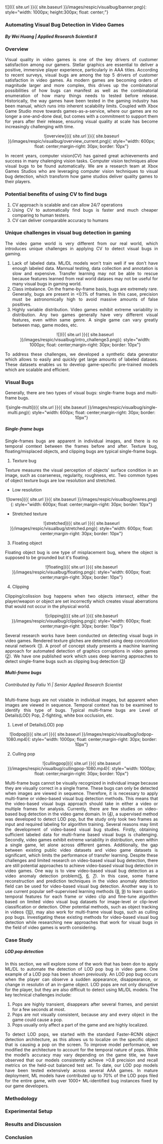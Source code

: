 ![]({{ site.url }}{{ site.baseurl }}/images/respic/visualbug/banner.png){: style="width: 1000px; height:300px; float: center;"}

### Automating Visual Bug Detection in Video Games
##### By Wei Huang | Applied Research Scientist II


### Overview
<div style="text-align: justify">

Visual quality in video games is one of the key drivers of customer satisfaction among our gamers. Stellar graphics are essential to deliver a positive, immersive player experience, particularly in AAA titles. According to recent surveys, visual bugs are among the top 5 drivers of customer satisfaction in video games. As modern games are becoming orders of magnitude larger and more complex, this drives up the combinatorial possibilities of how bugs can manifest as well as the combinatorial enumeration of how many things needs to tested before release. Historically, the way games have been tested in the gaming industry has been manual, which runs into inherent scalability limits. Coupled with Xbox Game Studio move towards games-as-a-service, where our games are no longer a one-and-done deal, but comes with a commitment to support them for years after their release, ensuring visual quality at scale has become increasingly challenging with time. 

<p align="center">
![overview]({{ site.url }}{{ site.baseurl }}/images/respic/visualbug/overview_current.png){: style="width: 600px; float: center;margin-right: 30px; border: 10px"}
</p>

In recent years, computer vision(CV) has gained great achievements and success in many chalenging vision tasks. Computer vision techniques allow visual bugs to be found automatically. We are a research team at Xbox Games Studios who are leveraging computer vision techniques to visual bug detection, which transform how game studios deliver quality games to their players. 

### Potential benefits of using CV to find bugs

<ol>
<li>
 CV approach is scalable and can allow 24/7 operations
</li>
<li>
 Using CV to automatically find bugs is faster and much cheaper comparing to human testers.
</li>
<li>
 CV can deliver comparable accuracy to humans
</li>
</ol>

### Unique challenges in visual bug detection in gaming
<div style="text-align: justify">

The video game world is very different from our real world, which introduces unique challenges in applying CV to detect visual bugs in gaming.

<ol>
<li>
 Lack of labeled data. ML/DL models won't train well if we don't have enough labeled data. Mannual testing, data collection and annotation is slow and expensive. Transfer learning may not be able to rescue because features learned from real world datases may not be useful for many visual bugs in gaming world. 
</li>
<li>
Class imbalance. On the frame-by-frame basis, bugs are extremely rare. Generally, bugs are present in <0.1% of frames. In this case, precision must be astronomically high to avoid massive amounts of false positives. 
</li>
<li>
Highly variable distribution. Video games exhibit extreme variability in distribution. Any two games generally have very different visual features, even within same genre. A single game can vary greatly between map, game modes, etc.

<p align="center">
![]({{ site.url }}{{ site.baseurl }}/images/respic/visualbug/intro_challenge3.png){: style="width: 1000px; float: center;margin-right: 30px; border: 10px"}
</p>

</li>
</ol>

To address these challenges, we developed a synthetic data generator which allows to easily and quickly get large amounts of labeled datases. These datasets enables us to develop game-specific pre-trained models which are scalable and efficient. 

</div>


### Visual Bugs 
Generally, there are two types of visual bugs: single-frame bugs and multi-frame bugs. 

<p align="center">
![single-multi]({{ site.url }}{{ site.baseurl }}/images/respic/visualbug/single-multi.png){: style="width: 600px; float: center;margin-right: 30px; border: 10px"}
</p>


##### Single-frame bugs
Single-frames bugs are apparent in individual images, and there is no temporal comtext between the frames before and after. Texture bug,  floating/misplaced objects, and clipping bugs are typical single-frame bugs. 

1. Texture bug

Texture measures the visual perception of objects’ surface condition in an image, such as coarseness, regularity, roughness, etc. Two common types of object texture bugs are low resolution and stretched. 

   - Low resolution
   <p align="center">
    ![lowres]({{ site.url }}{{ site.baseurl }}/images/respic/visualbug/lowres.png){: style="width: 600px; float: center;margin-right: 30px; border: 10px"}
   </p>
    
   - Stretched texture
   <p align="center">
   ![stretched]({{ site.url }}{{ site.baseurl }}/images/respic/visualbug/stretched.png){: style="width: 600px; float: center;margin-right: 30px; border: 10px"}
   </p>

3. Floating object

Floating object bug is one type of misplacement bug, where the object is supposed to be grounded but it's floating.

<p align="center">
![floating]({{ site.url }}{{ site.baseurl }}/images/respic/visualbug/floating.png){: style="width: 600px; float: center;margin-right: 30px; border: 10px"}
</p>

4. Clipping

Clipping/colission bug happens when two objects intersect, either the player/weapon or object are set incorrectly which creates visual aberrations that would not occur in the physical world. 
<p align="center">
![clipping]({{ site.url }}{{ site.baseurl }}/images/respic/visualbug/clipping.png){: style="width: 600px; float: center;margin-right: 30px; border: 10px"}
</p>

Several research works have been conducted on detecting visual bugs in video games. Rendered texture gliches are detected using deep concolution neural network ([1](https://cdn.aaai.org/ojs/7409/7409-52-10702-1-2-20200921.pdf)). A proof of concept study presents a machine learning approach for automated detection of graphics corruptions in video games ([2](https://arxiv.org/pdf/2011.15103.pdf)). We have one published work which uses deep learning approaches to detect single-frame bugs such as clipping bug detection ([3](https://arxiv.org/abs/2309.11077))

##### Multi-frame bugs
###### Contributed by Faliu Yi | Senior Applied Research Scientist 
Multi-frame bugs are not visiable in individual images, but apparent when images are viewed in sequence. Temporal context has to be examined to identify this type of bugs. Typical multi-frame bugs are Level of Details(LOD) Pop, Z-fighting, white box occlusion, etc. 

1. Level of Details(LOD) pop

<p align="center">
![lodpop]({{ site.url }}{{ site.baseurl }}/images/respic/visualbug/lodpop-1080.mp4){: style="width: 1000px; float: center;margin-right: 30px; border: 10px"}
</p>

2. Culling pop

<p align="center">
![cullingpop]({{ site.url }}{{ site.baseurl }}/images/respic/visualbug/cullingpop-1080.mp4){: style="width: 1000px; float: center;margin-right: 30px; border: 10px"}
</p>

Multi-frame bugs cannot be visually recognized in individual image because they are visually correct in a single frame. These bugs can only be detected when images are viewed in sequence. Therefore, it is necessary to apply multi-frame or video-based visual bug detection methods. This means that the video-based visual bugs approach should take in either a video or multiple frames for analysis. Currently, there are few studies on video-based bug detection in the video game domain. In ([4](https://arxiv.org/abs/2208.12674v1)), a supervised method was developed to detect LOD pop, but the study only took two frames as input and required labeling for algorithm training. Several reasons may limit the development of video-based visual bug studies. Firstly, obtaining sufficient labeled data for multi-frame based visual bugs is challenging. Secondly, video games exhibit extreme variability in distribution, even within a single game, let alone across different games. Additionally, the gap between existing public video datasets and video game datasets is significant, which limits the performance of transfer learning. Despite these challenges and limited research on video-based visual bug detection, there are still potential approaches to achieve video-based visual bug detection in video games. One way is to view video-based visual bug detection as a video anomaly detection problem([5](https://arxiv.org/abs/1712.09867), [6](https://www.sciencedirect.com/science/article/abs/pii/S0262885620302109 ), [7](https://arxiv.org/abs/2009.14146)). In this case, some frame reconstruction and prediction techniques in the video anomaly detection field can be used for video-based visual bug detection. Another way is to use current popular self-supervised learning methods ([8](https://arxiv.org/pdf/2206.08356.pdf), [9](https://arxiv.org/abs/2207.00419)) to learn spatio-temporal features for each frame or video clip and fine-tune algorithm based on limited video visual bug datasets for image-level or clip-level classification or detection. Other potential methods, such as object tracking in videos ([10](https://arxiv.org/abs/2304.11968)), may also work for multi-frame visual bugs, such as culling pop bugs. Investigating these existing methods for video-based visual bug detection while researching new approaches that work for visual bugs in the field of video games is worth considering. 


### Case Study

##### LOD pop detection
In this section, we will explore some of the work that has been don to apply ML/DL to automate the detection of LOD pop bug in video game. One example of a LOD pop has been shown previously. An LOD pop bug occurs when the player can observe a sudden appearance, disappearance, or change in resolutin of an in-game object. LOD pops are not only disruptive for the player, but they are also difficult to detect using ML/DL models. The key technical challenges include:
<ol>
<li>
 Pops are highly transient, disappears after several frames, and persist for a few seconds at most.
</li>
 <li>
 Pops are not visually consistent, because any and every object in the game could cause a pop.
</li>
 <li>
 Pops usually only affect a part of the game and are highly localized.
</li>
</ol>

To detect LOD pops, we started with the standard Faster-RCNN object detection architecture, as this allows us to localize on the specific object that is causing a pop on the screen. To improve model performance, we modified the architecture to account for the temporal nature of pops. While the model’s accuracy may vary depending on the game title, we have observed that our models consistently achieve >0.8 precision and recall metrics on the held-out balanced test set. To date, our LOD pop models have been tested extensively across several AAA games. In mature deployment, ML models have contributed up to 70% of the LOD pops filed for the entire game, with over 1000+ ML-identified bug instances fixed by our game developers.


### Methodology
### Experimental Setup
### Results and Discussion
### Conclusion

